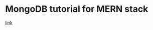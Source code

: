 # MongoDB tutorial for MERN stack

[link](https://www.mongodb.com/blog/post/the-modern-application-stack-part-1-introducing-the-mean-stack)
